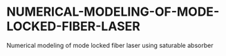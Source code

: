 # NUMERICAL-MODELING-OF-MODE-LOCKED-FIBER-LASER
Numerical modeling of mode locked fiber laser using saturable absorber
